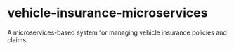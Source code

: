 # vehicle-insurance-microservices
A microservices-based system for managing vehicle insurance policies and claims.
